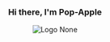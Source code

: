 ### <p align="center">Hi there, I'm Pop-Apple</p>

<p align="center">
 <img src="" alt="Logo None" width="" height="">
</p>
